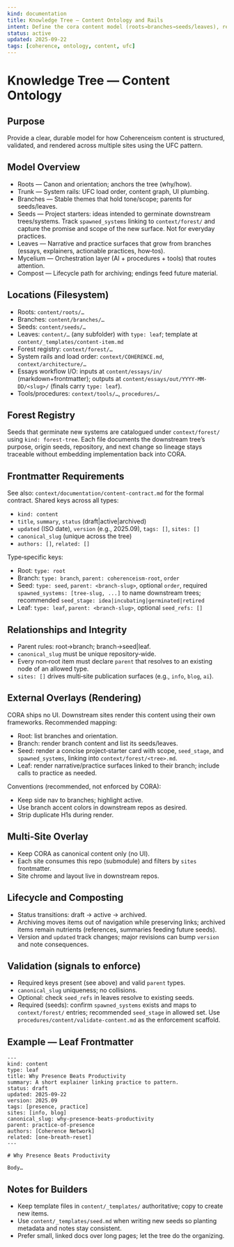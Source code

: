 ```yaml
---
kind: documentation
title: Knowledge Tree — Content Ontology and Rails
intent: Define the cora content model (roots→branches→seeds/leaves), relationships, frontmatter, and rendering routes for multi‑site overlays
status: active
updated: 2025-09-22
tags: [coherence, ontology, content, ufc]
---
```


# Knowledge Tree — Content Ontology

## Purpose
Provide a clear, durable model for how Coherenceism content is structured, validated, and rendered across multiple sites using the UFC pattern.

## Model Overview
- Roots — Canon and orientation; anchors the tree (why/how).
- Trunk — System rails: UFC load order, content graph, UI plumbing.
- Branches — Stable themes that hold tone/scope; parents for seeds/leaves.
- Seeds — Project starters: ideas intended to germinate downstream trees/systems. Track `spawned_systems` linking to `context/forest/` and capture the promise and scope of the new surface. Not for everyday practices.
- Leaves — Narrative and practice surfaces that grow from branches (essays, explainers, actionable practices, how‑tos).
- Mycelium — Orchestration layer (AI + procedures + tools) that routes attention.
- Compost — Lifecycle path for archiving; endings feed future material.

## Locations (Filesystem)
- Roots: `content/roots/…`
- Branches: `content/branches/…`
- Seeds: `content/seeds/…`
- Leaves: `content/…` (any subfolder) with `type: leaf`; template at `content/_templates/content-item.md`
- Forest registry: `context/forest/…`
- System rails and load order: `context/COHERENCE.md`, `context/architecture/…`
 - Essays workflow I/O: inputs at `content/essays/in/` (markdown+frontmatter); outputs at `content/essays/out/YYYY-MM-DD/<slug>/` (finals carry `type: leaf`).
- Tools/procedures: `context/tools/…`, `procedures/…`

## Forest Registry
Seeds that germinate new systems are catalogued under `context/forest/` using `kind: forest-tree`. Each file documents the downstream tree’s purpose, origin seeds, repository, and next change so lineage stays traceable without embedding implementation back into CORA.

## Frontmatter Requirements
See also: `context/documentation/content-contract.md` for the formal contract.
Shared keys across all types:
- `kind: content`
- `title`, `summary`, `status` (draft|active|archived)
- `updated` (ISO date), `version` (e.g., 2025.09), `tags: []`, `sites: []`
- `canonical_slug` (unique across the tree)
- `authors: []`, `related: []`

Type‑specific keys:
- Root: `type: root`
- Branch: `type: branch`, `parent: coherenceism-root`, `order`
- Seed: `type: seed`, `parent: <branch-slug>`, optional `order`, required `spawned_systems: [tree-slug, ...]` to name downstream trees; recommended `seed_stage: idea|incubating|germinated|retired`
- Leaf: `type: leaf`, `parent: <branch-slug>`, optional `seed_refs: []`

## Relationships and Integrity
- Parent rules: root→branch; branch→seed|leaf.
- `canonical_slug` must be unique repository‑wide.
- Every non‑root item must declare `parent` that resolves to an existing node of an allowed type.
- `sites: []` drives multi‑site publication surfaces (e.g., `info`, `blog`, `ai`).

## External Overlays (Rendering)
CORA ships no UI. Downstream sites render this content using their own frameworks. Recommended mapping:
- Root: list branches and orientation.
- Branch: render branch content and list its seeds/leaves.
- Seed: render a concise project‑starter card with scope, `seed_stage`, and `spawned_systems`, linking into `context/forest/<tree>.md`.
- Leaf: render narrative/practice surfaces linked to their branch; include calls to practice as needed.

Conventions (recommended, not enforced by CORA):
- Keep side nav to branches; highlight active.
- Use branch accent colors in downstream repos as desired.
- Strip duplicate H1s during render.

## Multi‑Site Overlay
- Keep CORA as canonical content only (no UI).
- Each site consumes this repo (submodule) and filters by `sites` frontmatter.
- Site chrome and layout live in downstream repos.

## Lifecycle and Composting
- Status transitions: draft → active → archived.
- Archiving moves items out of navigation while preserving links; archived items remain nutrients (references, summaries feeding future seeds).
- Version and `updated` track changes; major revisions can bump `version` and note consequences.

## Validation (signals to enforce)
- Required keys present (see above) and valid `parent` types.
- `canonical_slug` uniqueness; no collisions.
- Optional: check `seed_refs` in leaves resolve to existing seeds.
- Required (seeds): confirm `spawned_systems` exists and maps to `context/forest/` entries; recommended `seed_stage` in allowed set.
Use `procedures/content/validate-content.md` as the enforcement scaffold.

## Example — Leaf Frontmatter
```
---
kind: content
type: leaf
title: Why Presence Beats Productivity
summary: A short explainer linking practice to pattern.
status: draft
updated: 2025-09-22
version: 2025.09
tags: [presence, practice]
sites: [info, blog]
canonical_slug: why-presence-beats-productivity
parent: practice-of-presence
authors: [Coherence Network]
related: [one-breath-reset]
---

# Why Presence Beats Productivity

Body…
```

## Notes for Builders
- Keep template files in `content/_templates/` authoritative; copy to create new items.
- Use `content/_templates/seed.md` when writing new seeds so planting metadata and notes stay consistent.
- Prefer small, linked docs over long pages; let the tree do the organizing.

